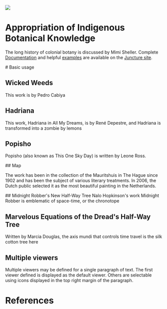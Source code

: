 <a href="https://juncture-digital.org"><img src="https://juncture-digital.org/images/ve-button.png"></a>

<param ve-config 
       title="Combatting the Clock: Plants as Time Machines in Caribbean Literature" 
       banner="Butterfly_Clock.jpg" 
       layout="vertical">
     

<!-- Entities discussed throughout the essay are typically defined before the essay text and
     are thus available in all text.  Entity identifiers (QIDs) can be found in either
     Wikipedia or Wikidata (https://www.wikidata.org)> -->
<param ve-entity eid="Q185372"> <!-- Girl with a Pearl Earring painting -->
<param ve-entity eid="Q41264"> <!-- Johannes Vermeer -->
<param ve-entity eid="Q221092"> <!-- Mauritshuis -->
<param ve-entity eid="Q36600"> <!-- The Hague -->

# Appropriation of Indigenous Botanical Knowledge

The long history of colonial botany is discussed by Mimi Sheller.  Complete [Documentation](https://juncture-digital.org/docs) and helpful [examples](https://juncture-digital.org/examples) are available on the [Juncture site](https://juncture-digital.org).
<param ve-image 
       manifest="https://upload.wikimedia.org/wikipedia/commons/a/a1/Clock_and_clockcase_%28AM_1979.202-1%29.jpg">
<param ve-entity eid="Q16206929"> <!--Leone Ross-->
<param ve-image 
       label="Clock Encased in Totara Burr Tree Bark" 
       description="Clock Encased in Totara Burr Tree Bark" 
       license="public domain" 
       url="https://upload.wikimedia.org/wikipedia/commons/a/a1/Clock_and_clockcase_%28AM_1979.202-1%29.jpg">
<param title="Mimi Sheller" eid="Q6862191">
# Basic usage

## Wicked Weeds

This work is by Pedro Cabiya
<param ve-image
       label="Cashew Plant"
       description="Anacardium"
       license="public domain"
       url="https://upload.wikimedia.org/wikipedia/commons/4/48/Anacardium_occidentalis_Blanco1.116-cropped.jpg">

       
## Hadriana
This work, Hadriana in All My Dreams, is by René Depestre, and Hadriana is transformed into a zombie by lemons
<param ve-image
       label="Lemon Plant"
       description="Citrus Tree"
       license="public domain"
       url="https://upload.wikimedia.org/wikipedia/commons/8/8f/Citrus_x_limon_-_K%C3%B6hler%E2%80%93s_Medizinal-Pflanzen-041.jpg">
       
<param title="René Depestre" eid="Q59581">
<param title="Hadriana in All My Dreams" eid="Q3125591">
              
## Popisho

Popisho (also known as This One Sky Day) is written by Leone Ross.

<param title="Leone Ross" eid="Q16206929">
<param title="Popisho" eid="Q110892608">

<param ve-compare sync
       url="Popisho.jpg">
<param ve-compare
       url="This_One_Sky_Day.avif">
## Map

The work has been in the collection of the Mauritshuis in The Hague since 1902 and has been the subject of various literary treatments. In 2006, the Dutch public selected it as the most beautiful painting in the Netherlands.
<param ve-map center="Q36600" zoom="11" prefer-geojson>
## Midnight Robber's New Half-Way Tree
Nalo Hopkinson's work Midnight Robber is emblematic of space-time, or the chronotope

<param title="Nalo Hopkinson" eid="Q270204">
<param title="Midnight Robber" eid="Q15035019">

## Marvelous Equations of the Dread's Half-Way Tree
Written by Marcia Douglas, the axis mundi that controls time travel is the silk cotton tree here
<param ve-image
       label="Douglas' Half-Way Tree"
       description="Silk Cotton Tree; Ceiba"
       license="public domain"
       url="https://upload.wikimedia.org/wikipedia/commons/0/0f/Ceiba%2C_or_silk_cotton_tree.jpg">
<param title="Marcia Douglas" eid="Q54999406">

## Multiple viewers

Multiple viewers may be defined for a single paragraph of text.  The first viewer defined is displayed as the default viewer.  Others are selectable using icons displayed in the top right margin of the paragraph.
<param ve-image 
       manifest="https://iiif.juncture-digital.org/manifest/6dd738aed85597cac540ad31dd5818e86ef7f2918c7b43a9eb3123d5538e6e4c">
<param ve-map center="Q36600" zoom="11">

# References

[^1]: [Wikipedia: Girl with a Pearl Earring](https://en.wikipedia.org/wiki/Girl_with_a_Pearl_Earring)
